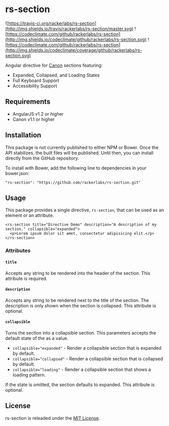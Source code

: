 # rs-section

![https://travis-ci.org/rackerlabs/rs-section](http://img.shields.io/travis/rackerlabs/rs-section/master.svg) 
![https://codeclimate.com/github/rackerlabs/rs-section](http://img.shields.io/codeclimate/github/rackerlabs/rs-section.svg) 
![https://codeclimate.com/github/rackerlabs/rs-section](http://img.shields.io/codeclimate/coverage/github/rackerlabs/rs-section.svg)

Angular directive for [Canon](http://rackerlabs.github.io/canon) sections featuring:

- Expanded, Collapsed, and Loading States
- Full Keyboard Support
- Accessibility Support

## Requirements

- AngularJS v1.2 or higher
- Canon v1.1 or higher

## Installation

This package is not currently published to either NPM or Bower. Once the API
stabilizes, the built files will be published. Until then, you can install 
directly from the GitHub repository.

To install with Bower, add the following line to dependencies in your bower.json:

```
"rs-section": "https://github.com/rackerlabs/rs-section.git"
```

## Usage

This package provides a single directive, `rs-section`, that can be used as an 
element or an attribute.

```
<rs-section title="Directive Demo" description="A description of my section." collapsible="expanded">
  <p>Lorem ipsum dolor sit amet, consectetur adipisicing elit.</p>
</rs-section>
```

### Attributes

#### `title`

Accepts any string to be rendered into the header of the section. This attribute
is required.

#### `description`

Accepts any string to be rendered next to the title of the section. The 
description is only shown when the section is collapsed. This attribute is 
optional.

#### `collapsible`

Turns the section into a collapsible section. This parameters accepts the default
state of the as a value. 

- `collapsible="expanded"` - Render a collapsible section that is expanded by default.
- `collapsible="collapsed"` - Render a collapsible section that is collapsed by default.
- `collapsible="loading"` - Render a collapsible section that shows a loading pattern.

If the state is omitted, the section defaults to expanded. This attribute is optional.

## License

rs-section is releaded under the [MIT License](LICENSE).


